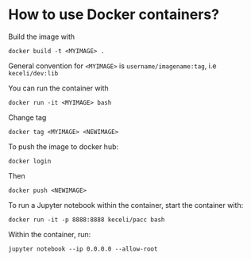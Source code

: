 # How to use Docker containers?

Build the image with
```
docker build -t <MYIMAGE> .
```
General convention for `<MYIMAGE>` is `username/imagename:tag`, i.e
`keceli/dev:lib`


You can run the container with
```
docker run -it <MYIMAGE> bash
```

Change tag
```
docker tag <MYIMAGE> <NEWIMAGE>
```


To push the image to docker hub:

```
docker login
```

Then

```
docker push <NEWIMAGE> 
```


To run a Jupyter notebook within the container, start the container with:
```
docker run -it -p 8888:8888 keceli/pacc bash
```
Within the container, run:
```
jupyter notebook --ip 0.0.0.0 --allow-root
```


